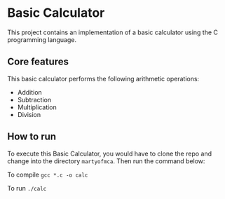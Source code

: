 # Basic Calculator
This project contains an implementation of a basic calculator using the C programming language.

## Core features
This basic calculator performs the following arithmetic operations:
* Addition
* Subtraction
* Multiplication
* Division

## How to run
To execute this Basic Calculator, you would have to clone the repo and change into the directory `martyofmca`. Then run the command below:

To compile
`gcc *.c -o calc`

To run
`./calc`

